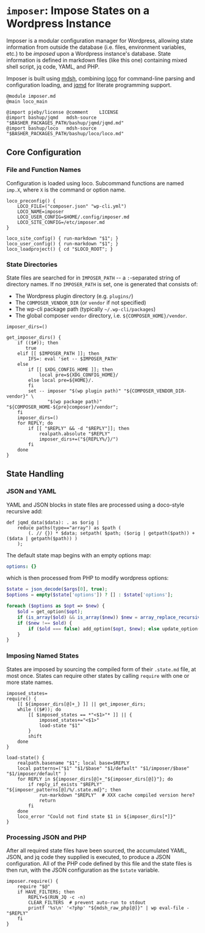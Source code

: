 # `imposer`: Impose States on a Wordpress Instance

Imposer is a modular configuration manager for Wordpress, allowing state information from outside the database (i.e. files, environment variables, etc.) to be *imposed* upon a Wordpress instance's database.  State information is defined in markdown files (like this one) containing mixed shell script, jq code, YAML, and PHP.

Imposer is built using [mdsh](https://github.com/bashup/mdsh), combining [loco](https://github.com/bashup/loco) for command-line parsing and configuration loading, and [jqmd](https://github.com/bashup/jqmd) for literate programming support.

```shell mdsh
@module imposer.md
@main loco_main

@import pjeby/license @comment    LICENSE
@import bashup/jqmd   mdsh-source "$BASHER_PACKAGES_PATH/bashup/jqmd/jqmd.md"
@import bashup/loco   mdsh-source "$BASHER_PACKAGES_PATH/bashup/loco/loco.md"
```



## Core Configuration

### File and Function Names

Configuration is loaded using loco.   Subcommand functions are named `imp.X`, where `X` is the command or option name.

```shell
loco_preconfig() {
    LOCO_FILE=("composer.json" "wp-cli.yml")
    LOCO_NAME=imposer
    LOCO_USER_CONFIG=$HOME/.config/imposer.md
    LOCO_SITE_CONFIG=/etc/imposer.md
}

loco_site_config() { run-markdown "$1"; }
loco_user_config() { run-markdown "$1"; }
loco_loadproject() { cd "$LOCO_ROOT"; }
```

### State Directories

State files are searched for in `IMPOSER_PATH` -- a `:`-separated string of directory names.  If no `IMPOSER_PATH` is set, one is generated that consists of:

* The Wordpress plugin directory (e.g. `plugins/`)
* The `COMPOSER_VENDOR_DIR` (or `vendor` if not specified)
* The wp-cli package path (typically `~/.wp-cli/packages`)
* The global composer `vendor` directory, i.e. `${COMPOSER_HOME}/vendor`.

```shell
imposer_dirs=()

get_imposer_dirs() {
    if (($#)); then
       true
    elif [[ $IMPOSER_PATH ]]; then
        IFS=: eval 'set -- $IMPOSER_PATH'
    else
        if [[ $XDG_CONFIG_HOME ]]; then
            local pre=${XDG_CONFIG_HOME}/
        else local pre=${HOME}/.
        fi
        set -- imposer "$(wp plugin path)" "${COMPOSER_VENDOR_DIR-vendor}" \
               "$(wp package path)" "${COMPOSER_HOME-${pre}composer}/vendor";
    fi
    imposer_dirs=()
    for REPLY; do
        if [[ "$REPLY" && -d "$REPLY"]]; then
            realpath.absolute "$REPLY"
            imposer_dirs+=("${REPLY%/}/")
        fi
    done
}
```



## State Handling

### JSON and YAML

YAML and JSON blocks in state files are processed using a doco-style recursive add:

```jq defs
def jqmd_data($data): . as $orig |
    reduce paths(type=="array") as $path (
        (. // {}) * $data; setpath( $path; ($orig | getpath($path)) + ($data | getpath($path)) )
    );
```

The default state map begins with an empty options map:

```yaml
options: {}
```

which is then processed from PHP to modify wordpress options:

```php
$state = json_decode($args[0], true);
$options = empty($state['options']) ? [] : $state['options'];

foreach ($options as $opt => $new) {
    $old = get_option($opt);
    if (is_array($old) && is_array($new)) $new = array_replace_recursive($old, $new);
    if ($new !== $old) {
        if ($old === false) add_option($opt, $new); else update_option($opt, $new);
    }
}
```

### Imposing Named States

States are imposed by sourcing the compiled form of their `.state.md` file, at most once.  States can require other states by calling `require` with one or more state names.

```shell
imposed_states=
require() {
    [[ ${imposer_dirs[@]+_} ]] || get_imposer_dirs;
    while (($#)); do
        [[ $imposed_states == *"<$1>"* ]] || {
            imposed_states+="<$1>"
            load-state "$1"
        }
        shift
    done
}

load-state() {
    realpath.basename "$1"; local base=$REPLY
    local patterns=("$1" "$1/$base" "$1/default" "$1/imposer/$base" "$1/imposer/default" )
    for REPLY in ${imposer_dirs[@]+_"${imposer_dirs[@]}"}; do
        if reply_if_exists "$REPLY" "${imposer_patterns[@]/%/.state.md}"; then
            run-markdown "$REPLY"  # XXX cache compiled version here?
            return
        fi
    done
    loco_error "Could not find state $1 in ${imposer_dirs[*]}"
}
```
### Processing JSON and PHP

After all required state files have been sourced, the accumulated YAML, JSON, and jq code they supplied is executed, to produce a JSON configuration.  All of the PHP code defined by this file and the state files is then run, with the JSON configuration as the `$state` variable.

```shell
imposer.require() {
    require "$@"
    if HAVE_FILTERS; then
        REPLY=$(RUN_JQ -c -n)
        CLEAR_FILTERS  # prevent auto-run to stdout
        printf '%s\n' '<?php' "${mdsh_raw_php[@]}" | wp eval-file - "$REPLY"
    fi
}
```
